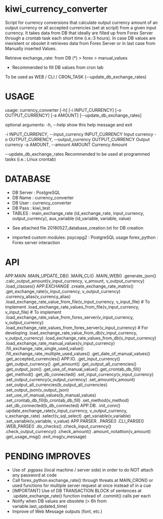 # kiwi_currency_converter
Script for currency conversions that calculate output currency amount of an output currency or all accepted currencies (set at script) from a given input currency. It takes data from DB that ideally are filled up from Forex Server through a crontab task each short time (i.e.:3 hours). In case DB values are inexistent or obsolet it retrieves data from Forex Server or in last case from Manually inserted Values.

Retrieve exchange_rate: from DB (*) > forex > manual_values
* Recommended to fill DB values from cron tab 

To be used as WEB / CLI / CRON_TASK (--update_db_exchange_rates)

# USAGE
usage: currency_converter [-h] [-i INPUT_CURRENCY] [-o OUTPUT_CURRENCY]
                          [-a AMOUNT] [--update_db_exchange_rates]

optional arguments:
  -h, --help            show this help message and exit

  -i INPUT_CURRENCY, --input_currency INPUT_CURRENCY
                        Input currency
  -o OUTPUT_CURRENCY, --output_currency OUTPUT_CURRENCY
                        Output currency
  -a AMOUNT, --amount AMOUNT
                        Currency Amount

  --update_db_exchange_rates
                        Recommended to be used at programmed tasks (i.e.:
                        Linux crontab)

# DATABASE
- DB Server : PostgreSQL
- DB Name   : currency_converter
- DB User   : currency_converter
- DB Pass   : kiwi_test
- TABLES    : main_exchange_rate (id_exchange_rate, input_currency, output_currency), aux_variable (id_variable, variable, value)

* See attached file 20180527_database_creation.txt for DB creation

- imported custom modules:
  psycopg2     : PostgreSQL usage
  forex_python : Forex server interaction


# API
APP.MAIN
  .MAIN_UPDATE_DB()
  .MAIN_CLI()
  .MAIN_WEB()
  .generate_json()
  .calc_output_amount(v_input_currency, v_amount, v_output_currency)
  .load_classes()
APP.EXCHANGE
  .create_exchange_rate_matrix()
  .get_exchange_rate(v_input_currency, v_output_currency)
  .currency_alias(v_currency_alias)
  .load_exchange_rate_value_from_file(v_input_currency, v_input_file) # To implement
  .load_exchange_rate_values_from_file(v_input_currency, v_input_file) # To implement
  .load_exchange_rate_value_from_forex_server(v_input_currency, v_output_currency)
  .load_exchange_rate_values_from_forex_server(v_input_currency) # For developing
  .load_exchange_rate_value_from_db(v_input_currency, v_output_currency)
  .load_exchange_rate_values_from_db(v_input_currency)
  .load_exchange_rate_manual_values(v_input_currency)
  .fill_exchange_rate_single_used_value()
  .fill_exchange_rate_multiple_used_values()
  .get_date_of_manual_values()
  .get_accepted_currencies()
APP.IO.
  .get_input_currency()
  .get_output_currency()
  .get_amount()
  .get_output_all_currencies()
  .get_output_json()
  .get_use_of_manual_value()
  .get_crontab_db_fill()
  .get_method()
  .get_db_connected()
  .set_input_currency(v_input_currency)
  .set_output_currency(v_output_currency)
  .set_amount(v_amount)
  .set_output_all_currencies(b_output_all_currencies)
  .set_output_json(v_output_json)
  .set_use_of_manual_values(b_manual_values)
  .set_crontab_db_fill(b_crontab_db_fill)
  .set_method(v_method)
  .set_db_connected(b_db_connected)
APP.DB.
  .init_conn()
  .update_exchange_rate(v_input_currency, v_output_currency, v_exchange_rate)
  .select(v_sql_select)
  .get_variable(v_variable)
  .set_variable(v_variable, v_value)
APP.PARSER.
  .PARSE()
  .CLI_PARSE()
  .WEB_PARSE()
  .do_checks()
  .check_input_currency()
  .check_output_currency()
  .check_amount()
  .amount_notattion(v_amount)
  .get_usage_msg()
  .exit_msg(v_message)


# PENDING IMPROVES
- Use of .pgpass (local machine / server side) in order to do NOT attach any password at code
- Call forex_python.exchange_rate() through threats at MAIN_CRON() or used functions for multiple server request at once instead of in a cue
- [IMPORTANT] Use of DB TRANSACTION BLOCK of sentences at .update_exchange_rate() function instead of .commit() calls per each
- Notify when DB values are obsolete (> 6h from variable.last_updated_time)
- Improve of Web Message outputs (font, etc.)
